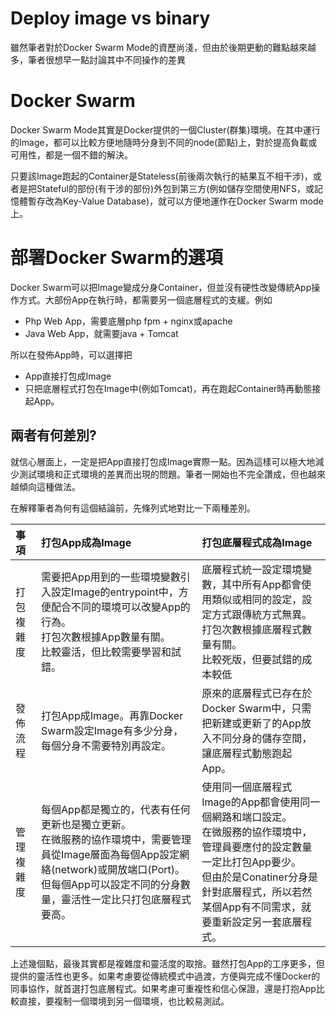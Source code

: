 # Deploy image vs binary

雖然筆者對於Docker Swarm Mode的資歷尚淺，但由於後期更動的難點越來越多，筆者很想早一點討論其中不同操作的差異

# Docker Swarm
Docker Swarm Mode其實是Docker提供的一個Cluster(群集)環境。在其中運行的Image，都可以比較方便地隨時分身到不同的node(節點)上，對於提高負載或可用性，都是一個不錯的解決。

只要該Image跑起的Container是Stateless(前後兩次執行的結果互不相干涉)，或者是把Stateful的部份(有干涉的部份)外包到第三方(例如儲存空間使用NFS，或記憶體暫存改為Key-Value Database)，就可以方便地運作在Docker Swarm mode上。

# 部署Docker Swarm的選項
Docker Swarm可以把Image變成分身Container，但並沒有硬性改變傳統App操作方式。大部份App在執行時，都需要另一個底層程式的支緩。例如
- Php Web App，需要底層php fpm + nginx或apache
- Java Web App，就需要java + Tomcat

所以在發佈App時，可以選擇把
- App直接打包成Image
- 只把底層程式打包在Image中(例如Tomcat)，再在跑起Container時再動態接起App。

## 兩者有何差別?
就信心層面上，一定是把App直接打包成Image實際一點。因為這樣可以極大地減少測試環境和正式環境的差異而出現的問題。筆者一開始也不完全讚成，但也越來越傾向這種做法。

在解釋筆者為何有這個結論前，先條列式地對比一下兩種差別。

| 事項              | 打包App成為Image | 打包底層程式成為Image |
| :---------------- | :------  | :------ |
| 打包複雜度 | 需要把App用到的一些環境變數引入設定Image的entrypoint中，方便配合不同的環境可以改變App的行為。<br>打包次數根據App數量有關。<br>比較靈活，但比較需要學習和試錯。</li> | 底層程式統一設定環境變數，其中所有App都會使用類似或相同的設定，設定方式跟傳統方式無異。<br>打包次數根據底層程式數量有關。<br>比較死版，但要試錯的成本較低 |
| 發佈流程 | 打包App成Image。再靠Docker Swarm設定Image有多少分身，每個分身不需要特別再設定。 | 原來的底層程式已存在於Docker Swarm中，只需把新建或更新了的App放入不同分身的儲存空間，讓底層程式動態跑起App。 |
| 管理複雜度 | 每個App都是獨立的，代表有任何更新也是獨立更新。<br>在微服務的協作環境中，需要管理員從Image層面為每個App設定網絡(network)或開放端口(Port)。但每個App可以設定不同的分身數量，靈活性一定比只打包底層程式要高。 | 使用同一個底層程式Image的App都會使用同一個網路和端口設定。<br>在微服務的協作環境中，管理員要應付的設定數量一定比打包App要少。<br>但由於是Conatiner分身是針對底層程式，所以若然某個App有不同需求，就要重新設定另一套底層程式。 |

上述幾個點，最後其實都是複雜度和靈活度的取捨。雖然打包App的工序更多，但提供的靈活性也更多。如果考慮要從傳統模式中過渡，方便與完成不懂Docker的同事協作，就首選打包底層程式。如果考慮可重複性和信心保證，還是打抱App比較直接，要複制一個環境到另一個環境，也比較易測試。
